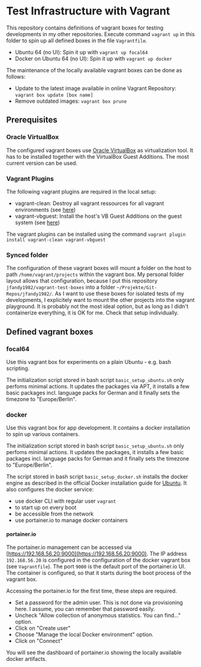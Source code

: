 # Test Infrastructure with Vagrant

This repository contains definitions of vagrant boxes for testing developments in my other repositories. Execute command `vagrant up` in this folder to spin up all defined boxes in the file `Vagrantfile`.

- Ubuntu 64 (no UI): Spin it up with `vagrant up focal64`
- Docker on Ubuntu 64 (no UI): Spin it up with `vagrant up docker`

The maintenance of the locally available vagrant boxes can be done as follows:

- Update to the latest image available in online Vagrant Repository: `vagrant box update [box name]`
- Remove outdated images: `vagrant box prune`

## Prerequisites

### Oracle VirtualBox

The configured vagrant boxes use [Oracle VirtualBox](https://www.virtualbox.org) as virtualization tool. It has to be installed together with the VirtualBox Guest Additions. The most current version can be used.

### Vagrant Plugins

The following vagrant plugins are required in the local setup:

- vagrant-clean: Destroy all vagrant ressources for all vagrant environments (see [here](https://github.com/mspaulding06/vagrant-clean))
- vagrant-vbguest: Install the host's VB Guest Additions on the guest system (see [here](https://github.com/dotless-de/vagrant-vbguest))

The vagrant plugins can be installed using the command `vagrant plugin install vagrant-clean vagrant-vbguest`

### Synced folder

The configuration of these vagrant boxes will mount a folder on the host to path `/home/vagrant/projects` within the vagrant box. My personal folder layout allows that configuration, because I put this repository `jfandy1982/vagrant-test-boxes` into a folder `~/Projekte/Git-Repos/jfandy1982/`. As I want to use these boxes for isolated tests of my developments, I explicitely want to mount the other projects into the vagrant playground. It is probably not the most ideal option, but as long as I didn't containerize everything, it is OK for me. Check that setup individually.

## Defined vagrant boxes

### focal64

Use this vagrant box for experiments on a plain Ubuntu - e.g. bash scripting.

The initialization script stored in bash script `basic_setup_ubuntu.sh` only perfoms minimal actions. It updates the packages via APT, it installs a few basic packages incl. language packs for German and it finally sets the timezone to "Europe/Berlin".

### docker

Use this vagrant box for app development. It contains a docker installation to spin up various containers.

The initialization script stored in bash script `basic_setup_ubuntu.sh` only perfoms minimal actions. It updates the packages, it installs a few basic packages incl. language packs for German and it finally sets the timezone to "Europe/Berlin".

The script stored in bash script `basic_setup_docker.sh` installs the docker engine as described in the official Docker installation guide for [Ubuntu](https://docs.docker.com/engine/install/ubuntu/). It also configures the docker service:

- use docker CLI with regular user `vagrant`
- to start up on every boot
- be accessible from the network
- use portainer.io to manage docker containers

#### portainer.io

The portainer.io management can be accessed via [https://192.168.56.20:9000](https://192.168.56.20:9000). The IP address `192.168.56.20` is configured in the configuration of the docker vagrant box (see `Vagrantfile`). The port `9000` is the default port of the portainer.io UI. The container is configured, so that it starts during the boot process of the vagrant box.

Accessing the portainer.io for the first time, these steps are required.

- Set a password for the admin user. This is not done via provisioning here. I assume, you can remember that password easily.
- Uncheck "Allow collection of anonymous statistics. You can find..." option.
- Click on "Create user"
- Choose "Manage the local Docker environment" option.
- Click on "Connect"

You will see the dashboard of portainer.io showing the locally available docker artifacts.
